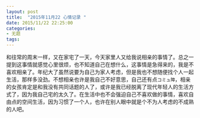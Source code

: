 ```yaml
---
layout: post
title:  "2015年11月22 心情记录 "
date: 2015/11/22 22:25:00 
categories:
- 无题
tags:
---
```


和往常的周末一样，又在家宅了一天，今天家里人又给我说相亲的事情了。总之一提到这事情就感觉心里很烦，也不知道自己在想什么，这事情是急得来的，我是不喜欢相亲了。年纪大了虽然说要为自己为家人考虑，但是我也不想随便找个人一起生活，那样多没劲。不想相亲也许是我自己不好意思，自己还有点`コミュ障`，相亲的女孩肯定是和我没有共同话题的人了，或许是我已经脱离了现代年轻人的生活方式了，因为我自己宅的太久了。在生活中也不会强迫自己不喜欢做的事情，喜欢自由点的空间生活，因为习惯了一个人，也许在别人眼中就是个不为人考虑的不成熟的人吧。



